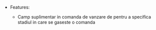   - Features:
    
      - Camp suplimentar in comanda de vanzare de pentru a specifica
        stadiul in care se gaseste o comanda
